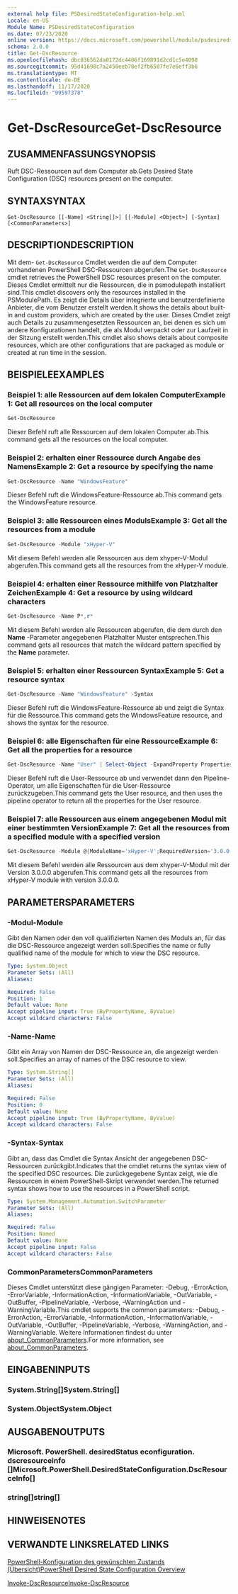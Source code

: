 ```yaml
---
external help file: PSDesiredStateConfiguration-help.xml
Locale: en-US
Module Name: PSDesiredStateConfiguration
ms.date: 07/23/2020
online version: https://docs.microsoft.com/powershell/module/psdesiredstateconfiguration/get-dscresource?view=powershell-7.2&WT.mc_id=ps-gethelp
schema: 2.0.0
title: Get-DscResource
ms.openlocfilehash: dbc036562da0172dc4406f169891d2cd1c5e4098
ms.sourcegitcommit: 95d41698c7a2450eeb70ef2fb6507fe7e6eff3b6
ms.translationtype: MT
ms.contentlocale: de-DE
ms.lasthandoff: 11/17/2020
ms.locfileid: "99597378"
---
```

# <span data-ttu-id="4abc9-102">Get-DscResource</span><span class="sxs-lookup"><span data-stu-id="4abc9-102">Get-DscResource</span></span>

## <span data-ttu-id="4abc9-103">ZUSAMMENFASSUNG</span><span class="sxs-lookup"><span data-stu-id="4abc9-103">SYNOPSIS</span></span>
<span data-ttu-id="4abc9-104">Ruft DSC-Ressourcen auf dem Computer ab.</span><span class="sxs-lookup"><span data-stu-id="4abc9-104">Gets Desired State Configuration (DSC) resources present on the computer.</span></span>

## <span data-ttu-id="4abc9-105">SYNTAX</span><span class="sxs-lookup"><span data-stu-id="4abc9-105">SYNTAX</span></span>

```
Get-DscResource [[-Name] <String[]>] [[-Module] <Object>] [-Syntax] [<CommonParameters>]
```

## <span data-ttu-id="4abc9-106">DESCRIPTION</span><span class="sxs-lookup"><span data-stu-id="4abc9-106">DESCRIPTION</span></span>

<span data-ttu-id="4abc9-107">Mit dem- `Get-DscResource` Cmdlet werden die auf dem Computer vorhandenen PowerShell DSC-Ressourcen abgerufen.</span><span class="sxs-lookup"><span data-stu-id="4abc9-107">The `Get-DscResource` cmdlet retrieves the PowerShell DSC resources present on the computer.</span></span> <span data-ttu-id="4abc9-108">Dieses Cmdlet ermittelt nur die Ressourcen, die in psmodulepath installiert sind.</span><span class="sxs-lookup"><span data-stu-id="4abc9-108">This cmdlet discovers only the resources installed in the PSModulePath.</span></span> <span data-ttu-id="4abc9-109">Es zeigt die Details über integrierte und benutzerdefinierte Anbieter, die vom Benutzer erstellt werden.</span><span class="sxs-lookup"><span data-stu-id="4abc9-109">It shows the details about built-in and custom providers, which are created by the user.</span></span> <span data-ttu-id="4abc9-110">Dieses Cmdlet zeigt auch Details zu zusammengesetzten Ressourcen an, bei denen es sich um andere Konfigurationen handelt, die als Modul verpackt oder zur Laufzeit in der Sitzung erstellt werden.</span><span class="sxs-lookup"><span data-stu-id="4abc9-110">This cmdlet also shows details about composite resources, which are other configurations that are packaged as module or created at run time in the session.</span></span>

## <span data-ttu-id="4abc9-111">BEISPIELE</span><span class="sxs-lookup"><span data-stu-id="4abc9-111">EXAMPLES</span></span>

### <span data-ttu-id="4abc9-112">Beispiel 1: alle Ressourcen auf dem lokalen Computer</span><span class="sxs-lookup"><span data-stu-id="4abc9-112">Example 1: Get all resources on the local computer</span></span>

```powershell
Get-DscResource
```

<span data-ttu-id="4abc9-113">Dieser Befehl ruft alle Ressourcen auf dem lokalen Computer ab.</span><span class="sxs-lookup"><span data-stu-id="4abc9-113">This command gets all the resources on the local computer.</span></span>

### <span data-ttu-id="4abc9-114">Beispiel 2: erhalten einer Ressource durch Angabe des Namens</span><span class="sxs-lookup"><span data-stu-id="4abc9-114">Example 2: Get a resource by specifying the name</span></span>

```powershell
Get-DscResource -Name "WindowsFeature"
```

<span data-ttu-id="4abc9-115">Dieser Befehl ruft die WindowsFeature-Ressource ab.</span><span class="sxs-lookup"><span data-stu-id="4abc9-115">This command gets the WindowsFeature resource.</span></span>

### <span data-ttu-id="4abc9-116">Beispiel 3: alle Ressourcen eines Moduls</span><span class="sxs-lookup"><span data-stu-id="4abc9-116">Example 3: Get all the resources from a module</span></span>

```powershell
Get-DscResource -Module "xHyper-V"
```

<span data-ttu-id="4abc9-117">Mit diesem Befehl werden alle Ressourcen aus dem xhyper-V-Modul abgerufen.</span><span class="sxs-lookup"><span data-stu-id="4abc9-117">This command gets all the resources from the xHyper-V module.</span></span>

### <span data-ttu-id="4abc9-118">Beispiel 4: erhalten einer Ressource mithilfe von Platzhalter Zeichen</span><span class="sxs-lookup"><span data-stu-id="4abc9-118">Example 4: Get a resource by using wildcard characters</span></span>

```powershell
Get-DscResource -Name P*,r*
```

<span data-ttu-id="4abc9-119">Mit diesem Befehl werden alle Ressourcen abgerufen, die dem durch den **Name** -Parameter angegebenen Platzhalter Muster entsprechen.</span><span class="sxs-lookup"><span data-stu-id="4abc9-119">This command gets all resources that match the wildcard pattern specified by the **Name** parameter.</span></span>

### <span data-ttu-id="4abc9-120">Beispiel 5: erhalten einer Ressourcen Syntax</span><span class="sxs-lookup"><span data-stu-id="4abc9-120">Example 5: Get a resource syntax</span></span>

```powershell
Get-DscResource -Name "WindowsFeature" -Syntax
```

<span data-ttu-id="4abc9-121">Dieser Befehl ruft die WindowsFeature-Ressource ab und zeigt die Syntax für die Ressource.</span><span class="sxs-lookup"><span data-stu-id="4abc9-121">This command gets the WindowsFeature resource, and shows the syntax for the resource.</span></span>

### <span data-ttu-id="4abc9-122">Beispiel 6: alle Eigenschaften für eine Ressource</span><span class="sxs-lookup"><span data-stu-id="4abc9-122">Example 6: Get all the properties for a resource</span></span>

```powershell
Get-DscResource -Name "User" | Select-Object -ExpandProperty Properties
```

<span data-ttu-id="4abc9-123">Dieser Befehl ruft die User-Ressource ab und verwendet dann den Pipeline-Operator, um alle Eigenschaften für die User-Ressource zurückzugeben.</span><span class="sxs-lookup"><span data-stu-id="4abc9-123">This command gets the User resource, and then uses the pipeline operator to return all the properties for the User resource.</span></span>

### <span data-ttu-id="4abc9-124">Beispiel 7: alle Ressourcen aus einem angegebenen Modul mit einer bestimmten Version</span><span class="sxs-lookup"><span data-stu-id="4abc9-124">Example 7: Get all the resources from a specified module with a specified version</span></span>

```powershell
Get-DscResource -Module @{ModuleName='xHyper-V';RequiredVersion='3.0.0.0'}
```

<span data-ttu-id="4abc9-125">Mit diesem Befehl werden alle Ressourcen aus dem xhyper-V-Modul mit der Version 3.0.0.0 abgerufen.</span><span class="sxs-lookup"><span data-stu-id="4abc9-125">This command gets all the resources from xHyper-V module with version 3.0.0.0.</span></span>

## <span data-ttu-id="4abc9-126">PARAMETERS</span><span class="sxs-lookup"><span data-stu-id="4abc9-126">PARAMETERS</span></span>

### <span data-ttu-id="4abc9-127">-Modul</span><span class="sxs-lookup"><span data-stu-id="4abc9-127">-Module</span></span>

<span data-ttu-id="4abc9-128">Gibt den Namen oder den voll qualifizierten Namen des Moduls an, für das die DSC-Ressource angezeigt werden soll.</span><span class="sxs-lookup"><span data-stu-id="4abc9-128">Specifies the name or fully qualified name of the module for which to view the DSC resource.</span></span>

```yaml
Type: System.Object
Parameter Sets: (All)
Aliases:

Required: False
Position: 1
Default value: None
Accept pipeline input: True (ByPropertyName, ByValue)
Accept wildcard characters: False
```

### <span data-ttu-id="4abc9-129">-Name</span><span class="sxs-lookup"><span data-stu-id="4abc9-129">-Name</span></span>

<span data-ttu-id="4abc9-130">Gibt ein Array von Namen der DSC-Ressource an, die angezeigt werden soll.</span><span class="sxs-lookup"><span data-stu-id="4abc9-130">Specifies an array of names of the DSC resource to view.</span></span>

```yaml
Type: System.String[]
Parameter Sets: (All)
Aliases:

Required: False
Position: 0
Default value: None
Accept pipeline input: True (ByPropertyName, ByValue)
Accept wildcard characters: False
```

### <span data-ttu-id="4abc9-131">-Syntax</span><span class="sxs-lookup"><span data-stu-id="4abc9-131">-Syntax</span></span>

<span data-ttu-id="4abc9-132">Gibt an, dass das Cmdlet die Syntax Ansicht der angegebenen DSC-Ressourcen zurückgibt.</span><span class="sxs-lookup"><span data-stu-id="4abc9-132">Indicates that the cmdlet returns the syntax view of the specified DSC resources.</span></span> <span data-ttu-id="4abc9-133">Die zurückgegebene Syntax zeigt, wie die Ressourcen in einem PowerShell-Skript verwendet werden.</span><span class="sxs-lookup"><span data-stu-id="4abc9-133">The returned syntax shows how to use the resources in a PowerShell script.</span></span>

```yaml
Type: System.Management.Automation.SwitchParameter
Parameter Sets: (All)
Aliases:

Required: False
Position: Named
Default value: None
Accept pipeline input: False
Accept wildcard characters: False
```

### <span data-ttu-id="4abc9-134">CommonParameters</span><span class="sxs-lookup"><span data-stu-id="4abc9-134">CommonParameters</span></span>

<span data-ttu-id="4abc9-135">Dieses Cmdlet unterstützt diese gängigen Parameter: -Debug, -ErrorAction, -ErrorVariable, -InformationAction, -InformationVariable, -OutVariable, -OutBuffer, -PipelineVariable, -Verbose, -WarningAction und -WarningVariable.</span><span class="sxs-lookup"><span data-stu-id="4abc9-135">This cmdlet supports the common parameters: -Debug, -ErrorAction, -ErrorVariable, -InformationAction, -InformationVariable, -OutVariable, -OutBuffer, -PipelineVariable, -Verbose, -WarningAction, and -WarningVariable.</span></span> <span data-ttu-id="4abc9-136">Weitere Informationen findest du unter [about_CommonParameters](https://go.microsoft.com/fwlink/?LinkID=113216).</span><span class="sxs-lookup"><span data-stu-id="4abc9-136">For more information, see [about_CommonParameters](https://go.microsoft.com/fwlink/?LinkID=113216).</span></span>

## <span data-ttu-id="4abc9-137">EINGABEN</span><span class="sxs-lookup"><span data-stu-id="4abc9-137">INPUTS</span></span>

### <span data-ttu-id="4abc9-138">System.String[]</span><span class="sxs-lookup"><span data-stu-id="4abc9-138">System.String[]</span></span>

### <span data-ttu-id="4abc9-139">System.Object</span><span class="sxs-lookup"><span data-stu-id="4abc9-139">System.Object</span></span>

## <span data-ttu-id="4abc9-140">AUSGABEN</span><span class="sxs-lookup"><span data-stu-id="4abc9-140">OUTPUTS</span></span>

### <span data-ttu-id="4abc9-141">Microsoft. PowerShell. desiredStatus econfiguration. dscresourceinfo []</span><span class="sxs-lookup"><span data-stu-id="4abc9-141">Microsoft.PowerShell.DesiredStateConfiguration.DscResourceInfo[]</span></span>

### <span data-ttu-id="4abc9-142">string[]</span><span class="sxs-lookup"><span data-stu-id="4abc9-142">string[]</span></span>

## <span data-ttu-id="4abc9-143">HINWEISE</span><span class="sxs-lookup"><span data-stu-id="4abc9-143">NOTES</span></span>

## <span data-ttu-id="4abc9-144">VERWANDTE LINKS</span><span class="sxs-lookup"><span data-stu-id="4abc9-144">RELATED LINKS</span></span>

[<span data-ttu-id="4abc9-145">PowerShell-Konfiguration des gewünschten Zustands (Übersicht)</span><span class="sxs-lookup"><span data-stu-id="4abc9-145">PowerShell Desired State Configuration Overview</span></span>](/powershell/scripting/dsc/overview/overview)

[<span data-ttu-id="4abc9-146">Invoke-DscResource</span><span class="sxs-lookup"><span data-stu-id="4abc9-146">Invoke-DscResource</span></span>](/powershell/module/PSDesiredStateConfiguration/Invoke-DscResource)

